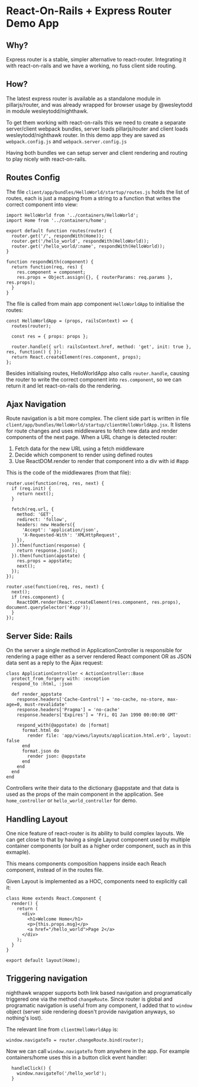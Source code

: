 # React-On-Rails + Express Router Demo App

## Why?
Express router is a stable, simpler alternative to react-router. Integrating it with react-on-rails and we have a working, no fuss client side routing.

## How?
The latest express router is available as a standalone module in pillarjs/router, and was already wrapped for browser usage by @wesleytodd in module wesleytodd/nighthawk.

To get them working with react-on-rails this we need to create a separate server/client webpack bundles, server loads pillarjs/router and client loads wesleytodd/nighthawk router. In this demo app they are saved as `webpack.config.js` and `webpack.server.config.js`

Having both bundles we can setup server and client rendering and routing to play nicely with react-on-rails.

## Routes Config

The file `client/app/bundles/HelloWorld/startup/routes.js` holds the list of routes, each is just a mapping from a string to a function that writes the correct component into view:

```language-js
import HelloWorld from '../containers/HelloWorld';
import Home from '../containers/home';

export default function routes(router) {
  router.get('/', respondWith(Home));
  router.get('/hello_world', respondWith(HelloWorld));
  router.get('/hello_world/:name', respondWith(HelloWorld));
}

function respondWith(component) {
  return function(req, res) {
    res.component = component;
    res.props = Object.assign({}, { routerParams: req.params }, res.props);
  }
}
```

The file is called from main app component `HelloWorldApp` to initialise the routes:

```language-jsx
const HelloWorldApp = (props, railsContext) => {
  routes(router);

  const res = { props: props };

  router.handle({ url: railsContext.href, method: 'get', init: true }, res, function() { });
  return React.createElement(res.component, props);
};
```

Besides initialising routes, HelloWorldApp also calls `router.handle`, causing the router to write the correct component into `res.component`, so we can return it and let react-on-rails do the rendering.

## Ajax Navigation
Route navigation is a bit more complex. The client side part is written in file `client/app/bundles/HelloWorld/startup/clientHelloWorldApp.jsx`. It listens for route changes and uses middlewares to fetch new data and render components of the next page. When a URL change is detected router:

1. Fetch data for the new URL using a fetch middleware
2. Decide which component to render using defined routes
3. Use ReactDOM.render to render that component into a div with id #app

This is the code of the middlewares (from that file):

```language-js
router.use(function(req, res, next) {
  if (req.init) {
    return next();
  }

  fetch(req.url, {
    method: 'GET',
    redirect: 'follow',
    headers: new Headers({
      'Accept': 'application/json',
      'X-Requested-With': 'XMLHttpRequest',
    }),
  }).then(function(response) {
    return response.json();
  }).then(function(appstate) {
    res.props = appstate;
    next();
  });
});

router.use(function(req, res, next) {
  next();
  if (res.component) {
    ReactDOM.render(React.createElement(res.component, res.props), document.querySelector('#app'));
  }
});
```

## Server Side: Rails
On the server a single method in ApplicationController is responsible for rendering a page either as a server rendered React component OR as JSON data sent as a reply to the Ajax request:

```language-ruby
class ApplicationController < ActionController::Base
  protect_from_forgery with: :exception
  respond_to :html, :json

  def render_appstate
    response.headers['Cache-Control'] = 'no-cache, no-store, max-age=0, must-revalidate'
    response.headers['Pragma'] = 'no-cache'
    response.headers['Expires'] = 'Fri, 01 Jan 1990 00:00:00 GMT'

    respond_with(@appstate) do |format|
      format.html do
        render file: 'app/views/layouts/application.html.erb', layout: false
      end
      format.json do
        render json: @appstate
      end
    end
  end
end
```

Controllers write their data to the dictionary @appstate and that data is used as the props of the main component in the application. See `home_controller` or `hello_world_controller` for demo.

## Handling Layout
One nice feature of react-router is its ability to build complex layouts. We can get close to that by having a single Layout component used by multiple container components (or built as a higher order component, such as in this exmaple).

This means components composition happens inside each Reach component, instead of in the routes file.

Given Layout is implemented as a HOC, components need to explicitly call it:

```language-jsx
class Home extends React.Component {
  render() {
    return (
      <div>
        <h1>Welcome Home</h1>
        <p>{this.props.msg}</p>
        <a href="/hello_world">Page 2</a>
      </div>
    );
  }
}

export default layout(Home);
```

## Triggering navigation
nighthawk wrapper supports both link based navigation and programatically triggered one via the method `changeRoute`. Since router is global and programatic navigation is useful from any component, I added that to `window` object (server side rendering doesn't provide navigation anyways, so nothing's lost).

The relevant line from `clientHelloWorldApp` is:

```language-js
window.navigateTo = router.changeRoute.bind(router);
```

Now we can call `window.navigateTo` from anywhere in the app. For example containers/home uses this in a button click event handler:

```language-js
  handleClick() {
    window.navigateTo('/hello_world');
  }
```


